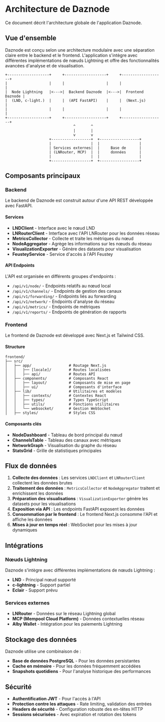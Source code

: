 # Architecture de Daznode

Ce document décrit l'architecture globale de l'application Daznode.

## Vue d'ensemble

Daznode est conçu selon une architecture modulaire avec une séparation claire entre le backend et le frontend. L'application s'intègre avec différentes implémentations de nœuds Lightning et offre des fonctionnalités avancées d'analyse et de visualisation.

```
+-------------------+     +-------------------+     +-------------------+
|                   |     |                   |     |                   |
|  Node Lightning   |<--->|  Backend Daznode  |<--->|  Frontend Daznode |
|  (LND, c-light.)  |     |  (API FastAPI)    |     |  (Next.js)        |
|                   |     |                   |     |                   |
+-------------------+     +-------------------+     +-------------------+
                               ^       ^
                               |       |
                               v       v
                    +------------------+  +------------------+
                    |                  |  |                  |
                    | Services externes|  |     Base de      |
                    | (LNRouter, MCP)  |  |     données      |
                    |                  |  |                  |
                    +------------------+  +------------------+
```

## Composants principaux

### Backend

Le backend de Daznode est construit autour d'une API REST développée avec FastAPI.

#### Services

- **LNDClient** - Interface avec le nœud LND
- **LNRouterClient** - Interface avec l'API LNRouter pour les données réseau
- **MetricsCollector** - Collecte et traite les métriques du nœud
- **NodeAggregator** - Agrège les informations sur les nœuds du réseau
- **VisualizationExporter** - Génère des datasets pour visualisation
- **FeusteyService** - Service d'accès à l'API Feustey

#### API Endpoints

L'API est organisée en différents groupes d'endpoints :
- `/api/v1/node/` - Endpoints relatifs au nœud local
- `/api/v1/channels/` - Endpoints de gestion des canaux
- `/api/v1/forwarding/` - Endpoints liés au forwarding
- `/api/v1/network/` - Endpoints d'analyse du réseau
- `/api/v1/metrics/` - Endpoints de métriques
- `/api/v1/reports/` - Endpoints de génération de rapports

### Frontend

Le frontend de Daznode est développé avec Next.js et Tailwind CSS.

#### Structure

```
frontend/
├── src/
│   ├── app/                 # Routage Next.js
│   │   ├── [locale]/        # Routes localisées
│   │   ├── api/             # Routes API
│   ├── components/          # Composants React
│   │   ├── layout/          # Composants de mise en page
│   │   ├── ui/              # Composants d'interface
│   ├── lib/                 # Utilitaires et modèles
│   │   ├── contexts/        # Contextes React
│   │   ├── types/           # Types TypeScript
│   │   ├── utils/           # Fonctions utilitaires
│   │   └── websocket/       # Gestion WebSocket
│   ├── styles/              # Styles CSS
```

#### Composants clés

- **NodeDashboard** - Tableau de bord principal du nœud
- **ChannelsTable** - Tableau des canaux avec métriques
- **NetworkGraph** - Visualisation du graphe du réseau
- **StatsGrid** - Grille de statistiques principales

## Flux de données

1. **Collecte des données** : Les services `LNDClient` et `LNRouterClient` collectent les données brutes
2. **Traitement des données** : `MetricsCollector` et `NodeAggregator` traitent et enrichissent les données
3. **Préparation des visualisations** : `VisualizationExporter` génère les datasets pour les visualisations
4. **Exposition via API** : Les endpoints FastAPI exposent les données
5. **Consommation par le frontend** : Le frontend Next.js consomme l'API et affiche les données
6. **Mises à jour en temps réel** : WebSocket pour les mises à jour dynamiques

## Intégrations

### Nœuds Lightning

Daznode s'intègre avec différentes implémentations de nœuds Lightning :
- **LND** - Principal nœud supporté
- **c-lightning** - Support partiel
- **Eclair** - Support prévu

### Services externes

- **LNRouter** - Données sur le réseau Lightning global
- **MCP (Mempool Cloud Platform)** - Données contextuelles réseau
- **Alby Wallet** - Intégration pour les paiements Lightning

## Stockage des données

Daznode utilise une combinaison de :
- **Base de données PostgreSQL** - Pour les données persistantes
- **Cache en mémoire** - Pour les données fréquemment accédées
- **Snapshots quotidiens** - Pour l'analyse historique des performances

## Sécurité

- **Authentification JWT** - Pour l'accès à l'API
- **Protection contre les attaques** - Rate limiting, validation des entrées
- **Headers de sécurité** - Configuration robuste des en-têtes HTTP
- **Sessions sécurisées** - Avec expiration et rotation des tokens 